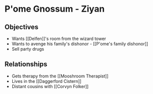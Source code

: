 # P'ome Gnossum - Ziyan
## Objectives
* Wants [[Delfen]]'s room from the wizard tower
* Wants to avenge his family's dishonor - [[P'ome's family dishonor]]
* Sell party drugs

## Relationships
* Gets therapy from the [[Mooshroom Therapist]]
* Lives in the [[Daggerford Cistern]]
* Distant cousins with [[Corvyn Folker]]